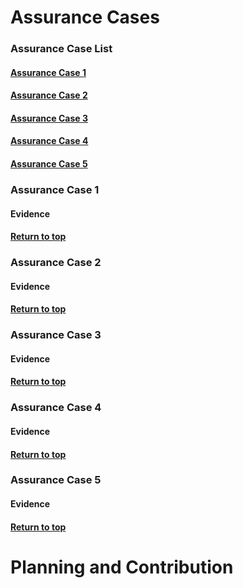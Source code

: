 # Assurance Cases

### Assurance Case List

#### [Assurance Case 1](#assurance-case-1)

#### [Assurance Case 2](#assurance-case-2)

#### [Assurance Case 3](#assurance-case-3)

#### [Assurance Case 4](#assurance-case-4)

#### [Assurance Case 5](#assurance-case-5)

### Assurance Case 1

#### Evidence

#### [Return to top](#assurance-case-list)

### Assurance Case 2

#### Evidence

#### [Return to top](#assurance-case-list)

### Assurance Case 3

#### Evidence

#### [Return to top](#assurance-case-list)

### Assurance Case 4

#### Evidence

#### [Return to top](#assurance-case-list)

### Assurance Case 5

#### Evidence

#### [Return to top](#assurance-case-list)

# Planning and Contribution


